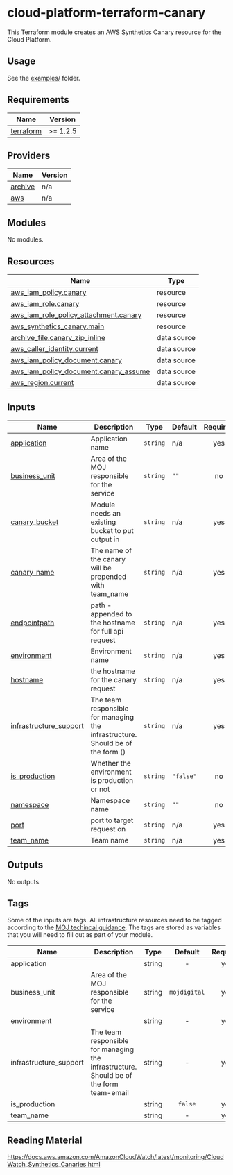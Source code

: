 # cloud-platform-terraform-canary

This Terraform module creates an AWS Synthetics Canary resource for the Cloud Platform.

## Usage

See the [examples/](examples/) folder.

<!-- BEGIN_TF_DOCS -->
## Requirements

| Name | Version |
|------|---------|
| <a name="requirement_terraform"></a> [terraform](#requirement\_terraform) | >= 1.2.5 |

## Providers

| Name | Version |
|------|---------|
| <a name="provider_archive"></a> [archive](#provider\_archive) | n/a |
| <a name="provider_aws"></a> [aws](#provider\_aws) | n/a |

## Modules

No modules.

## Resources

| Name | Type |
|------|------|
| [aws_iam_policy.canary](https://registry.terraform.io/providers/hashicorp/aws/latest/docs/resources/iam_policy) | resource |
| [aws_iam_role.canary](https://registry.terraform.io/providers/hashicorp/aws/latest/docs/resources/iam_role) | resource |
| [aws_iam_role_policy_attachment.canary](https://registry.terraform.io/providers/hashicorp/aws/latest/docs/resources/iam_role_policy_attachment) | resource |
| [aws_synthetics_canary.main](https://registry.terraform.io/providers/hashicorp/aws/latest/docs/resources/synthetics_canary) | resource |
| [archive_file.canary_zip_inline](https://registry.terraform.io/providers/hashicorp/archive/latest/docs/data-sources/file) | data source |
| [aws_caller_identity.current](https://registry.terraform.io/providers/hashicorp/aws/latest/docs/data-sources/caller_identity) | data source |
| [aws_iam_policy_document.canary](https://registry.terraform.io/providers/hashicorp/aws/latest/docs/data-sources/iam_policy_document) | data source |
| [aws_iam_policy_document.canary_assume](https://registry.terraform.io/providers/hashicorp/aws/latest/docs/data-sources/iam_policy_document) | data source |
| [aws_region.current](https://registry.terraform.io/providers/hashicorp/aws/latest/docs/data-sources/region) | data source |

## Inputs

| Name | Description | Type | Default | Required |
|------|-------------|------|---------|:--------:|
| <a name="input_application"></a> [application](#input\_application) | Application name | `string` | n/a | yes |
| <a name="input_business_unit"></a> [business\_unit](#input\_business\_unit) | Area of the MOJ responsible for the service | `string` | `""` | no |
| <a name="input_canary_bucket"></a> [canary\_bucket](#input\_canary\_bucket) | Module needs an existing bucket to put output in | `string` | n/a | yes |
| <a name="input_canary_name"></a> [canary\_name](#input\_canary\_name) | The name of the canary will be prepended with team\_name | `string` | n/a | yes |
| <a name="input_endpointpath"></a> [endpointpath](#input\_endpointpath) | path - appended to the hostname for full api request | `string` | n/a | yes |
| <a name="input_environment"></a> [environment](#input\_environment) | Environment name | `string` | n/a | yes |
| <a name="input_hostname"></a> [hostname](#input\_hostname) | the hostname for the canary request | `string` | n/a | yes |
| <a name="input_infrastructure_support"></a> [infrastructure\_support](#input\_infrastructure\_support) | The team responsible for managing the infrastructure. Should be of the form <team-name> (<team-email>) | `string` | n/a | yes |
| <a name="input_is_production"></a> [is\_production](#input\_is\_production) | Whether the environment is production or not | `string` | `"false"` | no |
| <a name="input_namespace"></a> [namespace](#input\_namespace) | Namespace name | `string` | `""` | no |
| <a name="input_port"></a> [port](#input\_port) | port to target request on | `string` | n/a | yes |
| <a name="input_team_name"></a> [team\_name](#input\_team\_name) | Team name | `string` | n/a | yes |

## Outputs

No outputs.
<!-- END_TF_DOCS -->

## Tags

Some of the inputs are tags. All infrastructure resources need to be tagged according to the [MOJ techincal guidance](https://ministryofjustice.github.io/technical-guidance/standards/documenting-infrastructure-owners/#documenting-owners-of-infrastructure). The tags are stored as variables that you will need to fill out as part of your module.

| Name | Description | Type | Default | Required |
|------|-------------|:----:|:-----:|:-----:|
| application |  | string | - | yes |
| business_unit | Area of the MOJ responsible for the service | string | `mojdigital` | yes |
| environment |  | string | - | yes |
| infrastructure_support | The team responsible for managing the infrastructure. Should be of the form team-email | string | - | yes |
| is_production |  | string | `false` | yes |
| team_name |  | string | - | yes |

## Reading Material

https://docs.aws.amazon.com/AmazonCloudWatch/latest/monitoring/CloudWatch_Synthetics_Canaries.html
